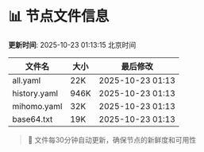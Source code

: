 # 📊 节点文件信息

**更新时间**: 2025-10-23 01:13:15 北京时间

| 文件名 | 大小 | 最后修改 |
|--------|------|----------|
| all.yaml | 22K | 2025-10-23 01:13 |
| history.yaml | 946K | 2025-10-23 01:13 |
| mihomo.yaml | 32K | 2025-10-23 01:13 |
| base64.txt | 19K | 2025-10-23 01:13 |

> 🔄 文件每30分钟自动更新，确保节点的新鲜度和可用性

